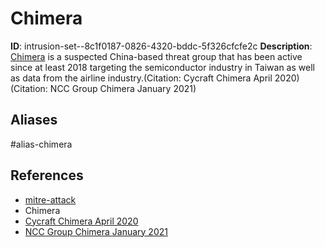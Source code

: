 # Chimera

**ID**: intrusion-set--8c1f0187-0826-4320-bddc-5f326cfcfe2c
**Description**: [Chimera](https://attack.mitre.org/groups/G0114) is a suspected China-based threat group that has been active since at least 2018 targeting the semiconductor industry in Taiwan as well as data from the airline industry.(Citation: Cycraft Chimera April 2020)(Citation: NCC Group Chimera January 2021)

## Aliases
#alias-chimera

## References
- [mitre-attack](https://attack.mitre.org/groups/G0114)
- Chimera
- [Cycraft Chimera April 2020](https://cycraft.com/download/CyCraft-Whitepaper-Chimera_V4.1.pdf)
- [NCC Group Chimera January 2021](https://research.nccgroup.com/2021/01/12/abusing-cloud-services-to-fly-under-the-radar/)
